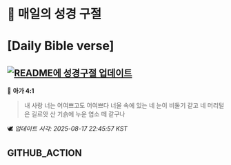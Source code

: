 # 🙏 매일의 성경 구절
# [Daily Bible verse]
## [![README에 성경구절 업데이트](https://github.com/DONGSUKA/first_test/actions/workflows/update-readme-bible.yml/badge.svg)](https://github.com/DONGSUKA/first_test/actions/workflows/update-readme-bible.yml)
<!-- START_BIBLE_VERSE -->
📖 **아가 4:1**
> 내 사랑 너는 어여쁘고도 어여쁘다 너울 속에 있는 네 눈이 비둘기 같고 네 머리털은 길르앗 산 기슭에 누운 염소 떼 같구나

🕊️ _업데이트 시각: 2025-08-17 22:45:57 KST_
  <!-- END_BIBLE_VERSE -->
## GITHUB_ACTION

